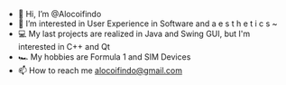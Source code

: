 - 👋 Hi, I’m @Alocoifindo 
- 🌅 I’m interested in User Experience in Software and a e s t h e t i c s ~
- 💻 My last projects are realized in Java and Swing GUI, but I'm interested in C++ and Qt
- 🏎 My hobbies are Formula 1 and SIM Devices
- 📫 How to reach me alocoifindo@gmail.com

<!---
Alocoifindo/Alocoifindo is a 🎑🌌 bio 🌌🎑 repository because its `README.md` (this file) appears on your GitHub profile.
You can click the Preview link to take a look at your changes.
--->
